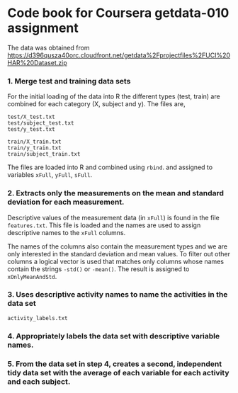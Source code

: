 # Code book for Coursera getdata-010 assignment

The data was obtained from https://d396qusza40orc.cloudfront.net/getdata%2Fprojectfiles%2FUCI%20HAR%20Dataset.zip

### 1. Merge test and training data sets

For the initial loading of the data into R the different types (test, train) are combined for each category (X, subject and y). The files are,

    test/X_test.txt
    test/subject_test.txt
    test/y_test.txt

    train/X_train.txt
    train/y_train.txt
    train/subject_train.txt

The files are loaded into R and combined using ```rbind```. and assigned to variables ```xFull```, ```yFull```, ```sFull```.

### 2. Extracts only the measurements on the mean and standard deviation for each measurement. 


Descriptive values of the measurement data (in ```xFull```) is found in the file ```features.txt```. This file is loaded and the names are used to assign descriptive names to the ```xFull``` columns.

The names of the columns also contain the measurement types and we are only interested in the standard deviation and mean values. To filter out other columns a logical vector is used that matches only columns whose names contain the strings ```-std()``` or ```-mean()```. The result is assigned to ```xOnlyMeanAndStd```.


### 3. Uses descriptive activity names to name the activities in the data set

    activity_labels.txt

### 4. Appropriately labels the data set with descriptive variable names. 


### 5. From the data set in step 4, creates a second, independent tidy data set with the average of each variable for each activity and each subject.

